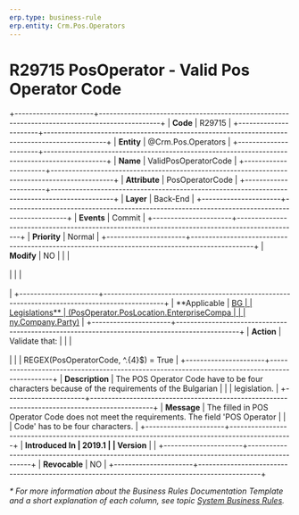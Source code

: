 ```yaml
---
erp.type: business-rule
erp.entity: Crm.Pos.Operators
---
```


# R29715 PosOperator - Valid Pos Operator Code
+----------------------+-----------------------------------------------------------------------------------------------+
| **Code**             | R29715                                                                                        |
+----------------------+-----------------------------------------------------------------------------------------------+
| **Entity**           | @Crm.Pos.Operators                                                                            |
+----------------------+-----------------------------------------------------------------------------------------------+
| **Name**             | ValidPosOperatorCode                                                                          |
+----------------------+-----------------------------------------------------------------------------------------------+
| **Attribute**        | PosOperatorCode                                                                               |
+----------------------+-----------------------------------------------------------------------------------------------+
| **Layer**            | Back-End                                                                                      |
+----------------------+-----------------------------------------------------------------------------------------------+
| **Events**           | Commit                                                                                        |
+----------------------+-----------------------------------------------------------------------------------------------+
| **Priority**         | Normal                                                                                        |
+----------------------+-----------------------------------------------------------------------------------------------+
| **Modify**           | NO                                                                                            |
|                      | <br/><br/>                                                                                    |
|                      | <br/><br/>                                                                                    |
+----------------------+-----------------------------------------------------------------------------------------------+
| **Applicable         | [BG                                                                                           |
| Legislations**       | (PosOperator.PosLocation.EnterpriseCompa                                                      |
|                      | ny.Company.Party)](xref:applicable-legislations)                                              |
+----------------------+-----------------------------------------------------------------------------------------------+
| **Action**           | Validate that:                                                                                |
|                      | <br/><br/>                                                                                    |
|                      | REGEX(PosOperatorCode, \^.{4}\$) = True                                                       |
+----------------------+-----------------------------------------------------------------------------------------------+
| **Description**      | The POS Operator Code have to be four characters because of the requirements of the Bulgarian |
|                      | legislation.                                                                                  |
+----------------------+-----------------------------------------------------------------------------------------------+
| **Message**          | The filled in POS Operator Code does not meet the requirements. The field \'POS Operator      |
|                      | Code\' has to be four characters.                                                             |
+----------------------+-----------------------------------------------------------------------------------------------+
| **Introduced In      | 2019.1                                                                                        |
| Version**            |                                                                                               |
+----------------------+-----------------------------------------------------------------------------------------------+
| **Revocable**        | NO                                                                                            |
+----------------------+-----------------------------------------------------------------------------------------------+

*\* For more information about the Business Rules Documentation Template and a short explanation of each column, see
topic [System Business Rules](../templates/template-description-system-business-rules.md).*
